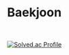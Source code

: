 # Baekjoon
<br/>

[![Solved.ac Profile](http://mazassumnida.wtf/api/generate_badge?boj=goodsan0330)](https://solved.ac/goodsan0330)

